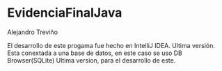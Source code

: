 # EvidenciaFinalJava
Alejandro Treviño

El desarrollo de este progama fue hecho en IntelliJ IDEA. Ultima versión.
Esta conextada a una base de datos, en este caso se uso DB Browser(SQLite) Ultima version, para el desarrollo de este.
